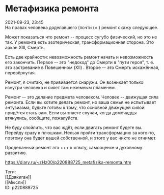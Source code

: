 Метафизика ремонта
===================

   
 2021-09-23, 23:45   
  На правах человека доделавшего (почти (= ) ремонт скажу следующее.   
   
 Может показаться что ремонт -- процесс сугубо физический, но это не так. У ремонта есть эзотерическая, трансформационная сторона. Это аркан XIII, Смерть.   
   
 Есть две крайности: невозможность ремонт начать и невозможность его закончить. Первое -- это "недоход" до Смерти в "пути героя", т. е. это застревание в Повешенном (XII) . Второе -- это Смерть искажённая, перевёрнутая.   
   
 Ремонт, я считаю, не прививается снаружи. Он возникает только изнутри человека и сияет там неземным пламенем.   
   
 Ремонт -- это делание предмета человеком. Человек -- движущая сила ремонта. Если вы хотите делать ремонт, но ваша семья не испытывает энтузиазма, будьте готовы к тому, что основной движущей силой придётся стать вам. Если вы знаете случаи, когда домочадцы втянулись, сообщите, пожалуйста.   
   
 Не буду спойлить, что вас ждёт, если двигать ремонт будете вы. Перейду сразу к плюшкам. Нельзя пройти трансформацию за кого-то, поэтому она будет вашей собственной, и этого у вас никто не отнимет.   
   
 Проделанный ремонт это +++ к опыту, самооценке и духовному развитию.   
    
 <https://diary.ru/~zHz00/p220888725_metafizika-remonta.htm>   
   
 Теги:   
 [[Дзякиган]]   
 [[Мысли]]   
 ID: p220888725